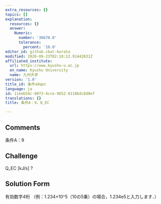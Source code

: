```yaml
---
extra_resources: {}
topics: []
explanation:
  resources: {}
  answer:
    Numeric:
      number: '36670.0'
      tolerance:
        percent: '10.0'
editor_id: github.cbal-kurata
modified: 2020-09-23T02:18:12.91442831Z
affiliated_institute:
  url: https://www.kyushu-u.ac.jp
  en_name: Kyushu University
  name: 九州大学
version: '1.0'
title_id: 条件a9qec
language: ja
id: 11eeb54c-9073-4cce-9852-81186dc8d0ef
translations: {}
title: 条件A：9，Q_EC

---
```


## Comments
条件A：9

## Challenge
Q_EC [kJ/s] ?

## Solution Form
有効数字4桁
（例：1.234×10^5（10の5乗）の場合，1.234e5と入力します．）





